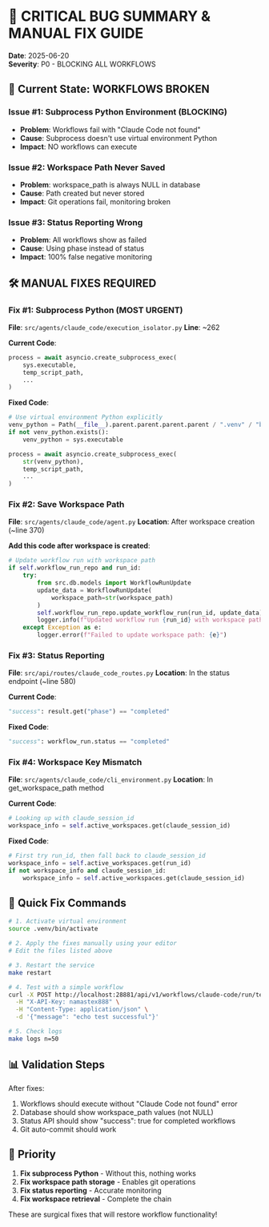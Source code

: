 # 🚨 CRITICAL BUG SUMMARY & MANUAL FIX GUIDE

**Date**: 2025-06-20  
**Severity**: P0 - BLOCKING ALL WORKFLOWS

## 🔴 Current State: WORKFLOWS BROKEN

### Issue #1: Subprocess Python Environment (BLOCKING)
- **Problem**: Workflows fail with "Claude Code not found"
- **Cause**: Subprocess doesn't use virtual environment Python
- **Impact**: NO workflows can execute

### Issue #2: Workspace Path Never Saved
- **Problem**: workspace_path is always NULL in database
- **Cause**: Path created but never stored
- **Impact**: Git operations fail, monitoring broken

### Issue #3: Status Reporting Wrong
- **Problem**: All workflows show as failed
- **Cause**: Using phase instead of status
- **Impact**: 100% false negative monitoring

## 🛠️ MANUAL FIXES REQUIRED

### Fix #1: Subprocess Python (MOST URGENT)

**File**: `src/agents/claude_code/execution_isolator.py`
**Line**: ~262

**Current Code**:
```python
process = await asyncio.create_subprocess_exec(
    sys.executable,
    temp_script_path,
    ...
)
```

**Fixed Code**:
```python
# Use virtual environment Python explicitly
venv_python = Path(__file__).parent.parent.parent.parent / ".venv" / "bin" / "python"
if not venv_python.exists():
    venv_python = sys.executable

process = await asyncio.create_subprocess_exec(
    str(venv_python),
    temp_script_path,
    ...
)
```

### Fix #2: Save Workspace Path

**File**: `src/agents/claude_code/agent.py`
**Location**: After workspace creation (~line 370)

**Add this code after workspace is created**:
```python
# Update workflow run with workspace path
if self.workflow_run_repo and run_id:
    try:
        from src.db.models import WorkflowRunUpdate
        update_data = WorkflowRunUpdate(
            workspace_path=str(workspace_path)
        )
        self.workflow_run_repo.update_workflow_run(run_id, update_data)
        logger.info(f"Updated workflow run {run_id} with workspace path: {workspace_path}")
    except Exception as e:
        logger.error(f"Failed to update workspace path: {e}")
```

### Fix #3: Status Reporting

**File**: `src/api/routes/claude_code_routes.py`
**Location**: In the status endpoint (~line 580)

**Current Code**:
```python
"success": result.get("phase") == "completed"
```

**Fixed Code**:
```python
"success": workflow_run.status == "completed"
```

### Fix #4: Workspace Key Mismatch

**File**: `src/agents/claude_code/cli_environment.py`
**Location**: In get_workspace_path method

**Current Code**:
```python
# Looking up with claude_session_id
workspace_info = self.active_workspaces.get(claude_session_id)
```

**Fixed Code**:
```python
# First try run_id, then fall back to claude_session_id
workspace_info = self.active_workspaces.get(run_id)
if not workspace_info and claude_session_id:
    workspace_info = self.active_workspaces.get(claude_session_id)
```

## 🚀 Quick Fix Commands

```bash
# 1. Activate virtual environment
source .venv/bin/activate

# 2. Apply the fixes manually using your editor
# Edit the files listed above

# 3. Restart the service
make restart

# 4. Test with a simple workflow
curl -X POST http://localhost:28881/api/v1/workflows/claude-code/run/test \
  -H "X-API-Key: namastex888" \
  -H "Content-Type: application/json" \
  -d '{"message": "echo test successful"}'

# 5. Check logs
make logs n=50
```

## 📊 Validation Steps

After fixes:
1. Workflows should execute without "Claude Code not found" error
2. Database should show workspace_path values (not NULL)
3. Status API should show "success": true for completed workflows
4. Git auto-commit should work

## 🎯 Priority

1. **Fix subprocess Python** - Without this, nothing works
2. **Fix workspace path storage** - Enables git operations
3. **Fix status reporting** - Accurate monitoring
4. **Fix workspace retrieval** - Complete the chain

These are surgical fixes that will restore workflow functionality!